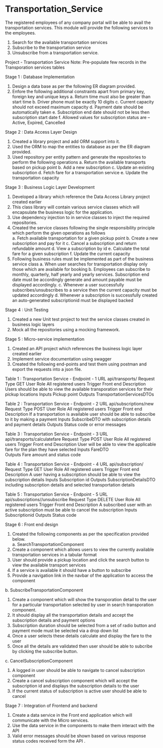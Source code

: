# Transportation_Service
The registered employees of any company portal will be able to avail the transportation services. This module will provide the following services to the employees. 
1.	Search for the available transportation services 
2.	Subscribe to the transportation service 
3.	Unsubscribe from a transportation service. 

Project - Transportation Service
Note: Pre-populate few records in the Transporation services tables 


Stage 1 : Database Implementation 

1.	Design a data base as per the following ER diagram provided. 
2.	Enfore the following additional constraints apart from primary key, foreign key and unique keys 
a.	Return time must also be greater than start time 
b.	Driver phone must be exactly 10 digits 
c.	Current capacity should not exceed maximum capacity 
d.	Payment date should be automatically taken 
e.	Subscription end date should not be less then subscription start date 
f.	Allowed values for subscription status are – Active, Expired, Cancelled

Stage 2 : Data Access Layer Design

1.	Created a library project and add ORM support into it.  
2.	Used the ORM to map the entities to database as per the ER diagram provided.  
3.	Used repository per entity pattern and generate the repositories to perform the following operations 
a.	Return the available transports based on pickup point 
b.	Add a new subscription 
c.	Update an existing subscription 
d.	Fetch fare for a transportation service 
e.	Update the transportation capacity 
 
Stage 3 : Business Logic Layer Development 
 
1.	Developed a library which reference the Data Access Library project created earlier 
2.	This class library will contain various service classes which will encapsulate the business logic for the application. 
3.	Use dependency injection to in service classes to inject the required repositories. 
4.	Created the service classes following the single responsibility principle which perform the given operations as follows  
a.	Fetch available transportation for a given pickup point 
b.	Create a new subscription and pay for it 
c.	Cancel a subscription and return refundable amount 
d.	View a subscription by id 
e.	Calculate the total fare for a given subscription 
f.	Update the current capacity 
5.	Following business rules must be implemented as part of the business service class 
a.	When user searches for transportation display only those which are available for booking 
b.	Employees can subscribe to monthly, quarterly, half yearly and yearly services. Subscription end date must be accordingly generate and amount payable must be displayed accordingly. 
c.	Whenever a user successfully subscribes/unsubscribes to a service then the current capacity must be updated accordingly 
d.	Whenever a subscription is successfully created an auto-generated subscriptionid must be displayed backed 
 
Stage 4 : Unit Testing 

1.	Created a new Unit test project to test the service classes created in business logic layers 
2.	Mock all the repositories using a mocking framework. 
 
Stage 5 : Micro-service implementation 

1.	Created an API project which references the business logic layer created earlier 
2.	Implement service documentation using swagger 
3.	Created the following end-points and test them using postman and export the requests into a json file.
   
Table 1 : Transportation Service - Endpoint - 1 
URL 	api/transports/<pickup-point> 
Request Type 	GET 
User Role 	All registered users 
Trigger 	Front end 
Description 	Users should be able to view the available transporation services for their pickup locations 
Inputs 	Pickup point 
Outputs 	TransportationServicesDTOs 

Table 2 : Transportation Service - Endpoint - 2 
URL 	api/subscriptions/new 
Request Type 	POST 
User Role 	All registered users 
Trigger 	Front end 
Description 	If a transportation is available user should be able to subscribe to it by making a payment 
Inputs 	SubscribeDTO with subscription details and payment details 
Outputs 	Status code or error messages 

Table 3 : Transportation Service - Endpoint - 3 
URL 	api/transports/calculatefare 
Request Type 	POST 
User Role 	All registered users 
Trigger 	Front end 
Description 	User will be able to view the applicable fare for the plan they have selected 
Inputs 	FareDTO  
Outputs 	Fare amount and status code 

Table 4 : Transportation Service - Endpoint - 4 
URL 	api/subscription/<subscription-id> 
Request Type 	GET 
User Role 	All registered users 
Trigger 	Front end 
Description 	A user having a subscription should be able to view the subscription details 
Inputs 	Subscription id 
Outputs 	SubscriptionDetailsDTO including subscription details and selected transportation details 

Table 5 : Transportation Service - Endpoint - 5 
URL 	api/subscriptions/<subscriptionid>/unsubscribe 
Request Type 	DELETE 
User Role 	All registered users 
Trigger 	Front end 
Description 	A subscribed user with an active subscription must be able to cancel the subscription 
Inputs 	Subscriptionid 
Outputs 	Status code  
 
Stage 6 : Front end design 
 
1.	Created the following components as per the specification provided below.  
a.	SearchTransportationComponent 
1.	Create a component which allows users to view the currently available transportation services in a tabular format 
2.	User should provide a pickup location and click the search button to view the available transport services 
3.	If a service is available it should have a button to subscribe 
4.	Provide a navigation link in the navbar of the application to access the component 
 
b.	SubscribeTransportationComponent 
1.	Create a component which will show the transporation detail to the user for a particular transportation selected by user in search transporation component. 
2.	It should display all the transportation details and accept the subscription details and payment options 
3.	Subscription duration should be selected from a set of radio button and payment mode must be selected via a drop down list 
4.	Once a user selects these details calculate and display the fare to the user 
5.	Once all the details are validated then user should be able to subcribe by clicking the subscribe button. 
 
c.	CancelSubscriptionComponent 
1.	A logged in user should be able to navigate to cancel subscription component 
2.	Create a cancel subscription component which will accept the subscription id and displays the subscription details to the user 
3.	If the current status of subscription is active user should be able to cancel 
 
Stage 7 : Integration of Frontend and backend 
1.	Create a data service in the Front end application which will communicate with the Micro services. 
2.	Use the data service in the components to make them interact with the API 
3.	Valid error messages should be shown based on various response status codes received form the API .

